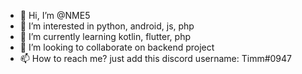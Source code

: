 - 👋 Hi, I’m @NME5
- 👀 I’m interested in python, android, js, php
- 🌱 I’m currently learning kotlin, flutter, php
- 💞️ I’m looking to collaborate on backend project
- 📫 How to reach me? just add this discord username: Timm#0947
<!---
NME5/NME5 is a ✨ special ✨ repository because its `README.md` (this file) appears on your GitHub profile.
You can click the Preview link to take a look at your changes.
--->
